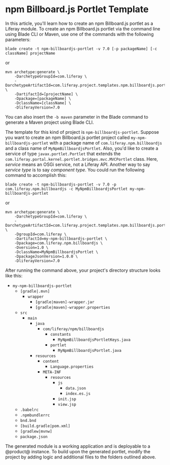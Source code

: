 # npm Billboard.js Portlet Template [](id=npm-billboard-js-portlet-template)

In this article, you'll learn how to create an npm Billboard.js portlet as a
Liferay module. To create an npm Billboard.js portlet via the command line using
Blade CLI or Maven, use one of the commands with the following parameters:

    blade create -t npm-billboardjs-portlet -v 7.0 [-p packageName] [-c className] projectName

or

    mvn archetype:generate \
        -DarchetypeGroupId=com.liferay \
        -DarchetypeArtifactId=com.liferay.project.templates.npm.billboardjs.portlet \
        -DartifactId=[projectName] \
        -Dpackage=[packageName] \
        -DclassName=[className] \
        -DliferayVersion=7.0

You can also insert the `-b maven` parameter in the Blade command to generate a
Maven project using Blade CLI.

The template for this kind of project is `npm-billboardjs-portlet`. Suppose you
want to create an npm Billboard.js portlet project called
`my-npm-billboardjs-portlet` with a package name of
`com.liferay.npm.billboardjs` and a class name of `MyNpmBillboardjsPortlet`.
Also, you'd like to create a service of type `javax.portlet.Portlet` that
extends the `com.liferay.portal.kernel.portlet.bridges.mvc.MVCPortlet` class.
Here, *service* means an OSGi service, not a Liferay API. Another way to say
*service type* is to say *component type*. You could run the following command
to accomplish this:

    blade create -t npm-billboardjs-portlet -v 7.0 -p com.liferay.npm.billboardjs -c MyNpmBillboardjsPortlet my-npm-billboardjs-portlet

or

    mvn archetype:generate \
        -DarchetypeGroupId=com.liferay \
        -DarchetypeArtifactId=com.liferay.project.templates.npm.billboardjs.portlet \
        -DgroupId=com.liferay \
        -DartifactId=my-npm-billboardjs-portlet \
        -Dpackage=com.liferay.npm.billboardjs \
        -Dversion=1.0 \
        -DclassName=MyNpmBillboardjsPortlet \
        -DpackageJsonVersion=1.0.0 \
        -DliferayVersion=7.0

After running the command above, your project's directory structure looks like
this:

- `my-npm-billboardjs-portlet`
    - `[gradle|.mvn]`
        - `wrapper`
            - `[gradle|maven]-wrapper.jar`
            - `[gradle|maven]-wrapper.properties`
    - `src`
        - `main`
            - `java`
                - `com/liferay/npm/billboardjs`
                    - `constants`
                        - `MyNpmBillboardjsPortletKeys.java`
                    - `portlet`
                        - `MyNpmBillboardjsPortlet.java`
            - `resources`
                - `content`
                    - `Language.properties`
                - `META-INF`
                    - `resources`
                        - `js`
                            - `data.json`
                            - `index.es.js`
                        - `init.jsp`
                        - `view.jsp`
    - `.babelrc`
    - `.npmbundlerrc`
    - `bnd.bnd`
    - `[build.gradle|pom.xml]`
    - `[gradlew|mvnw]`
    - `package.json`

The generated module is a working application and is deployable to a @product@
instance. To build upon the generated portlet, modify the project by adding
logic and additional files to the folders outlined above.
